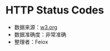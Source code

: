# HTTP Status Codes

* 数据来源：[w3.org](http://www.w3.org/Protocols/HTTP/HTRESP.html)
* 数据准确度：非常准确
* 整理者：Feiox

